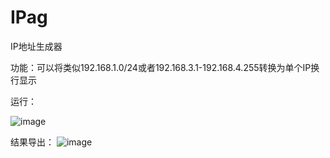 # IPag
IP地址生成器

功能：可以将类似192.168.1.0/24或者192.168.3.1-192.168.4.255转换为单个IP换行显示





运行：

![image](https://github.com/user-attachments/assets/b2d028d9-cc20-4fca-97bc-9327cfc57e58)

结果导出：
![image](https://github.com/user-attachments/assets/db5e81c2-3eea-4036-979f-da8af9d66cfc)
